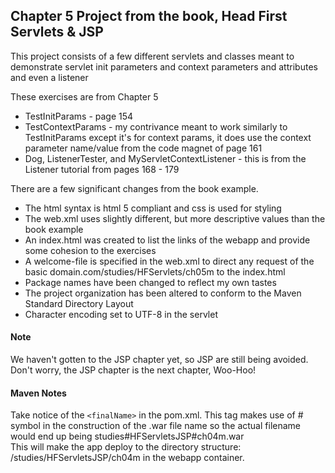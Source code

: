 <h2>Chapter 5 Project from the book, Head First Servlets &amp; JSP</h2>

<p>This project consists of a few different servlets and classes meant to demonstrate servlet
init parameters and context parameters and attributes and even a listener
</p>

<p>
These exercises are from Chapter 5<br/>
	<ul>
		<li>TestInitParams - page 154</li>
		<li>TestContextParams - my contrivance meant to work similarly to TestInitParams except it's 
			for context params, it does use the context parameter name/value from the code magnet of 
			page 161 </li>
		<li>Dog, ListenerTester, and MyServletContextListener - this is from the Listener tutorial 
			from pages 168 - 179
			</li> 
	</ul>
</p>

<p>There are a few significant changes from the book example.
<ul>
	<li>The html syntax is html 5 compliant and css is used for styling</li>
	<li>The web.xml uses slightly different, but more descriptive values than the book example</li>
	<li>An index.html was created to list the links of the webapp and provide some cohesion to the exercises</li>
	<li>A welcome-file is specified in the web.xml to direct any request of the basic domain.com/studies/HFServlets/ch05m to the index.html</li>
	<li>Package names have been changed to reflect my own tastes</li>
	<li>The project organization has been altered to conform to the Maven Standard Directory Layout</li>
	<li>Character encoding set to UTF-8 in the servlet</li>
</ul>
</p>

<h4>Note</h4>
<p>
We haven't gotten to the JSP chapter yet, so JSP are still being avoided.  Don't worry, the JSP chapter is the
next chapter, Woo-Hoo!
</p>

<h4>Maven Notes</h4>
<p>
Take notice of the <code>&lt;finalName&gt;</code> in the pom.xml.  This tag makes use of # symbol in the 
construction of the .war file name so the actual filename would end up being studies#HFServletsJSP#ch04m.war</br>
This will make the app deploy to the directory structure:  /studies/HFServletsJSP/ch04m in the webapp 
container. 
</p>